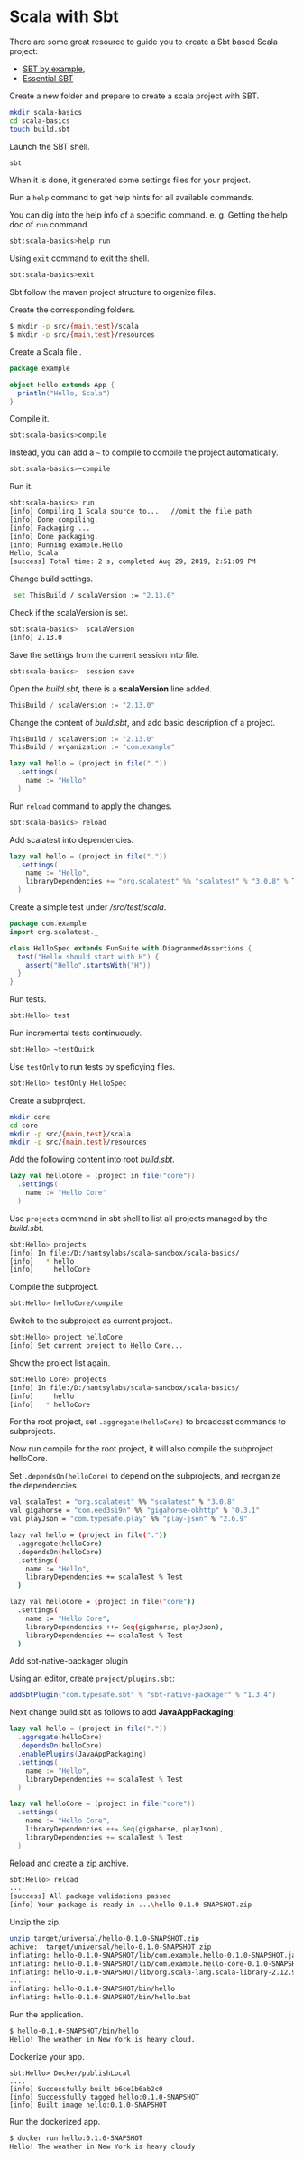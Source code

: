 # Scala with Sbt 



There are some great resource to guide you to create a Sbt based Scala project:

- [SBT by example][sbt-by-example],
- [Essential SBT][essential-sbt]

Create a new folder and prepare to create a scala project with SBT.

```bash
mkdir scala-basics
cd scala-basics
touch build.sbt
```

Launch  the SBT shell.

```bash
sbt
```

When it is done, it generated some settings files for your project.

Run a `help` command to get help hints for all available commands.

You can dig into the help info of a specific command. e. g. Getting the help doc of `run` command.

```bash
sbt:scala-basics>help run
```

Using `exit` command to exit the shell. 

```bash
sbt:scala-basics>exit
```

Sbt follow the maven project structure to organize files. 

Create the corresponding folders.

```bash
$ mkdir -p src/{main,test}/scala     
$ mkdir -p src/{main,test}/resources 
```

Create a Scala file .

```scala
package example

object Hello extends App {
  println("Hello, Scala")
}
```

Compile it.

```bash
sbt:scala-basics>compile
```

Instead, you can add a `~` to compile to compile the project automatically. 

```bash
sbt:scala-basics>~compile
```

Run it.

```bash
sbt:scala-basics> run   
[info] Compiling 1 Scala source to...   //omit the file path   
[info] Done compiling.        
[info] Packaging ...                                            
[info] Done packaging.
[info] Running example.Hello   
Hello, Scala      
[success] Total time: 2 s, completed Aug 29, 2019, 2:51:09 PM  

```

Change build settings. 

```bash
 set ThisBuild / scalaVersion := "2.13.0"

```

Check if the scalaVersion is set.

```bash
sbt:scala-basics>  scalaVersion
[info] 2.13.0

```

Save the settings from  the current session into file.

```bash
sbt:scala-basics>  session save

```

Open the *build.sbt*, there is a **scalaVersion** line added. 

```scala
ThisBuild / scalaVersion := "2.13.0"

```

Change the content of *build.sbt*, and add basic description of a project.

```scala
ThisBuild / scalaVersion := "2.13.0"
ThisBuild / organization := "com.example"

lazy val hello = (project in file("."))
  .settings(
    name := "Hello"
  )

```

 Run `reload` command to  apply the changes.

```scala
sbt:scala-basics> reload

```

Add scalatest into dependencies.

```scala
lazy val hello = (project in file("."))
  .settings(
    name := "Hello",
    libraryDependencies += "org.scalatest" %% "scalatest" % "3.0.8" % Test
  )

```

Create a simple test under */src/test/scala*.

```scala
package com.example
import org.scalatest._

class HelloSpec extends FunSuite with DiagrammedAssertions {
  test("Hello should start with H") {
    assert("Hello".startsWith("H"))
  }
}

```

Run tests.

```bash
sbt:Hello> test

```

Run incremental tests continuously.

```bash
sbt:Hello> ~testQuick

```

Use `testOnly` to run tests by speficying files.

```bash
sbt:Hello> testOnly HelloSpec

```

Create a subproject.

```bash
mkdir core
cd core
mkdir -p src/{main,test}/scala
mkdir -p src/{main,test}/resources

```

Add the following content into root *build.sbt*.

```scala
lazy val helloCore = (project in file("core"))
  .settings(
    name := "Hello Core"
  )

```

Use `projects` command in sbt shell to list all projects managed by the *build.sbt*.

```bash
sbt:Hello> projects
[info] In file:/D:/hantsylabs/scala-sandbox/scala-basics/
[info]   * hello
[info]     helloCore

```

Compile the subproject.

```bash
sbt:Hello> helloCore/compile

```

Switch to the subproject as current project..

```bash
sbt:Hello> project helloCore
[info] Set current project to Hello Core...

```

Show the project list again.

```bash
sbt:Hello Core> projects
[info] In file:/D:/hantsylabs/scala-sandbox/scala-basics/
[info]     hello
[info]   * helloCore

```

For the root project, set `.aggregate(helloCore)` to broadcast commands to subprojects.

Now run compile for the root project, it will also compile the subproject helloCore.

Set `.dependsOn(helloCore)` to depend on the subprojects,  and reorganize the dependencies.

```bash
val scalaTest = "org.scalatest" %% "scalatest" % "3.0.8"
val gigahorse = "com.eed3si9n" %% "gigahorse-okhttp" % "0.3.1"
val playJson = "com.typesafe.play" %% "play-json" % "2.6.9"

lazy val hello = (project in file("."))
  .aggregate(helloCore)
  .dependsOn(helloCore)
  .settings(
    name := "Hello",
    libraryDependencies += scalaTest % Test
  )

lazy val helloCore = (project in file("core"))
  .settings(
    name := "Hello Core",
    libraryDependencies ++= Seq(gigahorse, playJson),
    libraryDependencies += scalaTest % Test
  )

```

Add sbt-native-packager plugin[ ](https://www.scala-sbt.org/1.x/docs/sbt-by-example.html#Add+sbt-native-packager+plugin)

Using an editor, create `project/plugins.sbt`: 

```scala
addSbtPlugin("com.typesafe.sbt" % "sbt-native-packager" % "1.3.4")

```

Next change build.sbt as follows to add **JavaAppPackaging**: 

```scala
lazy val hello = (project in file("."))
  .aggregate(helloCore)
  .dependsOn(helloCore)
  .enablePlugins(JavaAppPackaging)
  .settings(
    name := "Hello",
    libraryDependencies += scalaTest % Test
  )

lazy val helloCore = (project in file("core"))
  .settings(
    name := "Hello Core",
    libraryDependencies ++= Seq(gigahorse, playJson),
    libraryDependencies += scalaTest % Test
  )

```

Reload and create a zip archive.

```bash
sbt:Hello> reload
...
[success] All package validations passed  
[info] Your package is ready in ...\hello-0.1.0-SNAPSHOT.zip            

```

Unzip  the zip. 

```bash
unzip target/universal/hello-0.1.0-SNAPSHOT.zip  
achive:  target/universal/hello-0.1.0-SNAPSHOT.zip 
inflating: hello-0.1.0-SNAPSHOT/lib/com.example.hello-0.1.0-SNAPSHOT.jar 
inflating: hello-0.1.0-SNAPSHOT/lib/com.example.hello-core-0.1.0-SNAPSHOT.jar 
inflating: hello-0.1.0-SNAPSHOT/lib/org.scala-lang.scala-library-2.12.9.jar   
...
inflating: hello-0.1.0-SNAPSHOT/bin/hello
inflating: hello-0.1.0-SNAPSHOT/bin/hello.bat

```

Run the application.

```bash
$ hello-0.1.0-SNAPSHOT/bin/hello
Hello! The weather in New York is heavy cloud.

```

Dockerize your app.

```
sbt:Hello> Docker/publishLocal
....
[info] Successfully built b6ce1b6ab2c0
[info] Successfully tagged hello:0.1.0-SNAPSHOT
[info] Built image hello:0.1.0-SNAPSHOT

```

Run the dockerized app.

```bash
$ docker run hello:0.1.0-SNAPSHOT
Hello! The weather in New York is heavy cloudy

```

[sbt-by-example]: https://www.scala-sbt.org/1.x/docs/sbt-by-example.html
[essential-sbt]: https://www.scalawilliam.com/essential-sbt/


